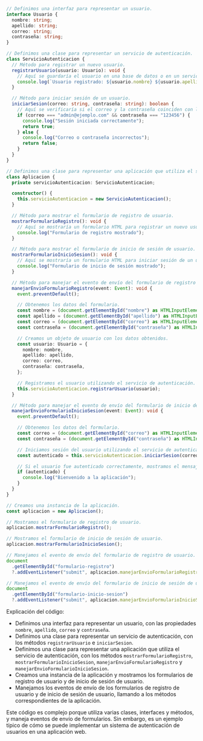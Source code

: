 ```typescript
// Definimos una interfaz para representar un usuario.
interface Usuario {
  nombre: string;
  apellido: string;
  correo: string;
  contraseña: string;
}

// Definimos una clase para representar un servicio de autenticación.
class ServicioAutenticacion {
  // Método para registrar un nuevo usuario.
  registrarUsuario(usuario: Usuario): void {
    // Aquí se guardaría el usuario en una base de datos o en un servicio remoto.
    console.log(`Usuario registrado: ${usuario.nombre} ${usuario.apellido}`);
  }

  // Método para iniciar sesión de un usuario.
  iniciarSesion(correo: string, contraseña: string): boolean {
    // Aquí se verificaría si el correo y la contraseña coinciden con los de un usuario existente.
    if (correo === "admin@ejemplo.com" && contraseña === "123456") {
      console.log("Sesión iniciada correctamente");
      return true;
    } else {
      console.log("Correo o contraseña incorrectos");
      return false;
    }
  }
}

// Definimos una clase para representar una aplicación que utiliza el servicio de autenticación.
class Aplicacion {
  private servicioAutenticacion: ServicioAutenticacion;

  constructor() {
    this.servicioAutenticacion = new ServicioAutenticacion();
  }

  // Método para mostrar el formulario de registro de usuario.
  mostrarFormularioRegistro(): void {
    // Aquí se mostraría un formulario HTML para registrar un nuevo usuario.
    console.log("Formulario de registro mostrado");
  }

  // Método para mostrar el formulario de inicio de sesión de usuario.
  mostrarFormularioInicioSesion(): void {
    // Aquí se mostraría un formulario HTML para iniciar sesión de un usuario.
    console.log("Formulario de inicio de sesión mostrado");
  }

  // Método para manejar el evento de envío del formulario de registro de usuario.
  manejarEnvioFormularioRegistro(event: Event): void {
    event.preventDefault();

    // Obtenemos los datos del formulario.
    const nombre = (document.getElementById("nombre") as HTMLInputElement).value;
    const apellido = (document.getElementById("apellido") as HTMLInputElement).value;
    const correo = (document.getElementById("correo") as HTMLInputElement).value;
    const contraseña = (document.getElementById("contraseña") as HTMLInputElement).value;

    // Creamos un objeto de usuario con los datos obtenidos.
    const usuario: Usuario = {
      nombre: nombre,
      apellido: apellido,
      correo: correo,
      contraseña: contraseña,
    };

    // Registramos el usuario utilizando el servicio de autenticación.
    this.servicioAutenticacion.registrarUsuario(usuario);
  }

  // Método para manejar el evento de envío del formulario de inicio de sesión de usuario.
  manejarEnvioFormularioInicioSesion(event: Event): void {
    event.preventDefault();

    // Obtenemos los datos del formulario.
    const correo = (document.getElementById("correo") as HTMLInputElement).value;
    const contraseña = (document.getElementById("contraseña") as HTMLInputElement).value;

    // Iniciamos sesión del usuario utilizando el servicio de autenticación.
    const autenticado = this.servicioAutenticacion.iniciarSesion(correo, contraseña);

    // Si el usuario fue autenticado correctamente, mostramos el mensaje de bienvenida.
    if (autenticado) {
      console.log("Bienvenido a la aplicación");
    }
  }
}

// Creamos una instancia de la aplicación.
const aplicacion = new Aplicacion();

// Mostramos el formulario de registro de usuario.
aplicacion.mostrarFormularioRegistro();

// Mostramos el formulario de inicio de sesión de usuario.
aplicacion.mostrarFormularioInicioSesion();

// Manejamos el evento de envío del formulario de registro de usuario.
document
  .getElementById("formulario-registro")
  ?.addEventListener("submit", aplicacion.manejarEnvioFormularioRegistro.bind(aplicacion));

// Manejamos el evento de envío del formulario de inicio de sesión de usuario.
document
  .getElementById("formulario-inicio-sesion")
  ?.addEventListener("submit", aplicacion.manejarEnvioFormularioInicioSesion.bind(aplicacion));
```

Explicación del código:

* Definimos una interfaz para representar un usuario, con las propiedades `nombre`, `apellido`, `correo` y `contraseña`.
* Definimos una clase para representar un servicio de autenticación, con los métodos `registrarUsuario` e `iniciarSesion`.
* Definimos una clase para representar una aplicación que utiliza el servicio de autenticación, con los métodos `mostrarFormularioRegistro`, `mostrarFormularioInicioSesion`, `manejarEnvioFormularioRegistro` y `manejarEnvioFormularioInicioSesion`.
* Creamos una instancia de la aplicación y mostramos los formularios de registro de usuario y de inicio de sesión de usuario.
* Manejamos los eventos de envío de los formularios de registro de usuario y de inicio de sesión de usuario, llamando a los métodos correspondientes de la aplicación.

Este código es complejo porque utiliza varias clases, interfaces y métodos, y maneja eventos de envío de formularios. Sin embargo, es un ejemplo típico de cómo se puede implementar un sistema de autenticación de usuarios en una aplicación web.